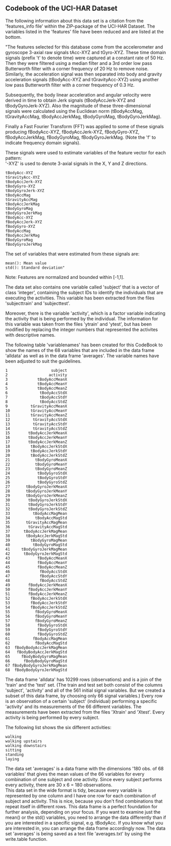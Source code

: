 ## Codebook of the UCI-HAR Dataset


The following information about this data set is a citation from the 'features_info file' within the ZIP-package of the UCI-HAR Dataset. The variables listed in the 'features' file have been reduced and are listed at the bottom.

"The features selected for this database come from the accelerometer and gyroscope 3-axial raw signals tAcc-XYZ and tGyro-XYZ. These time domain signals (prefix 't' to denote time) were captured at a constant rate of 50 Hz. Then they were filtered using a median filter and a 3rd order low pass Butterworth filter with a corner frequency of 20 Hz to remove noise. Similarly, the acceleration signal was then separated into body and gravity acceleration signals (tBodyAcc-XYZ and tGravityAcc-XYZ) using another low pass Butterworth filter with a corner frequency of 0.3 Hz. 

Subsequently, the body linear acceleration and angular velocity were derived in time to obtain Jerk signals (tBodyAccJerk-XYZ and tBodyGyroJerk-XYZ). Also the magnitude of these three-dimensional signals were calculated using the Euclidean norm (tBodyAccMag, tGravityAccMag, tBodyAccJerkMag, tBodyGyroMag, tBodyGyroJerkMag). 

Finally a Fast Fourier Transform (FFT) was applied to some of these signals producing fBodyAcc-XYZ, fBodyAccJerk-XYZ, fBodyGyro-XYZ, fBodyAccJerkMag, fBodyGyroMag, fBodyGyroJerkMag. (Note the 'f' to indicate frequency domain signals). 

These signals were used to estimate variables of the feature vector for each pattern:  
'-XYZ' is used to denote 3-axial signals in the X, Y and Z directions.

```{r}
tBodyAcc-XYZ
tGravityAcc-XYZ
tBodyAccJerk-XYZ
tBodyGyro-XYZ
tBodyGyroJerk-XYZ
tBodyAccMag
tGravityAccMag
tBodyAccJerkMag
tBodyGyroMag
tBodyGyroJerkMag
fBodyAcc-XYZ
fBodyAccJerk-XYZ
fBodyGyro-XYZ
fBodyAccMag
fBodyAccJerkMag
fBodyGyroMag
fBodyGyroJerkMag
```

The set of variables that were estimated from these signals are: 

```{r}
mean(): Mean value
std(): Standard deviation"
```

Note: Features are normalized and bounded within [-1,1].


The data set also contains one variable called 'subject' that is a vector of class 'integer', containing the subject IDs to identify the individuals that are executing the activities. This variable has been extracted from the files 'subjecttrain' and 'subjecttest'.

Moreover, there is the variable 'activity', which is a factor variable indicating the activity that is being performed by the individual. The information for this variable was taken from the files 'ytrain' and 'ytest', but has been modified by replacing the integer numbers that represented the activites with descriptive names.

The following table 'variablenames' has been created for this CodeBook to show the names of the 68 variables that are included in the data frame 'alldata' as well as in the data frame 'averages'. The variable names have been adjusted to suit the guidelines.

```{r}               
1                   subject
2                  activity
3             tBodyAccMeanX
4             tBodyAccMeanY
5             tBodyAccMeanZ
6              tBodyAccStdX
7              tBodyAccStdY
8              tBodyAccStdZ
9          tGravityAccMeanX
10         tGravityAccMeanY
11         tGravityAccMeanZ
12          tGravityAccStdX
13          tGravityAccStdY
14          tGravityAccStdZ
15        tBodyAccJerkMeanX
16        tBodyAccJerkMeanY
17        tBodyAccJerkMeanZ
18         tBodyAccJerkStdX
19         tBodyAccJerkStdY
20         tBodyAccJerkStdZ
21           tBodyGyroMeanX
22           tBodyGyroMeanY
23           tBodyGyroMeanZ
24            tBodyGyroStdX
25            tBodyGyroStdY
26            tBodyGyroStdZ
27       tBodyGyroJerkMeanX
28       tBodyGyroJerkMeanY
29       tBodyGyroJerkMeanZ
30        tBodyGyroJerkStdX
31        tBodyGyroJerkStdY
32        tBodyGyroJerkStdZ
33          tBodyAccMagMean
34           tBodyAccMagStd
35       tGravityAccMagMean
36        tGravityAccMagStd
37      tBodyAccJerkMagMean
38       tBodyAccJerkMagStd
39         tBodyGyroMagMean
40          tBodyGyroMagStd
41     tBodyGyroJerkMagMean
42      tBodyGyroJerkMagStd
43            fBodyAccMeanX
44            fBodyAccMeanY
45            fBodyAccMeanZ
46             fBodyAccStdX
47             fBodyAccStdY
48             fBodyAccStdZ
49        fBodyAccJerkMeanX
50        fBodyAccJerkMeanY
51        fBodyAccJerkMeanZ
52         fBodyAccJerkStdX
53         fBodyAccJerkStdY
54         fBodyAccJerkStdZ
55           fBodyGyroMeanX
56           fBodyGyroMeanY
57           fBodyGyroMeanZ
58            fBodyGyroStdX
59            fBodyGyroStdY
60            fBodyGyroStdZ
61          fBodyAccMagMean
62           fBodyAccMagStd
63  fBodyBodyAccJerkMagMean
64   fBodyBodyAccJerkMagStd
65     fBodyBodyGyroMagMean
66      fBodyBodyGyroMagStd
67 fBodyBodyGyroJerkMagMean
68  fBodyBodyGyroJerkMagStd
```

The data frame 'alldata' has 10299 rows (observations) and is a join of the 'train' and the 'test' set. (The train and test set both consist of the columns 'subject', 'activity' and all of the 561 initial signal variables. But we created a subset of this data frame, by choosing only 66 signal variables.) Every row is an observation of a certain 'subject' (individual) performing a specific 'activity' and its measurements of the 66 different variables. The measurements have been extracted from the files 'Xtrain' and 'Xtest'. Every activity is being performed by every subject.

The following list shows the six different activities:

```{r}
walking
walking upstairs
walking downstairs
sitting
standing
laying
```

The data set 'averages' is a data frame with the dimensions '180 obs. of 68 variables' that gives the mean values of the 66 variables for every combination of one subject and one activity. Since every subject performs every activity, there are 30 x 6 = 180 observations.  
This data set in the wide format is tidy, because every variable is represented by one column and I have one row for each combination of subject and activity. This is nice, because you don't find combinations that repeat itself in different rows. This data frame is a perfect foundation for further analysis, depending on your focus. If you want to examine just the mean() or the std() variables, you need to arrange the data differently than if you are interested in a specific signal, e.g. tBodyAcc. If you know what you are interested in, you can arrange the data frame accordingly now.
The data set 'averages' is being saved as a text file 'averages.txt' by using the write.table function.



